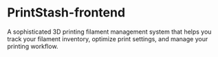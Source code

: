 # PrintStash-frontend
A sophisticated 3D printing filament management system that helps you track your filament inventory, optimize print settings, and manage your printing workflow.
